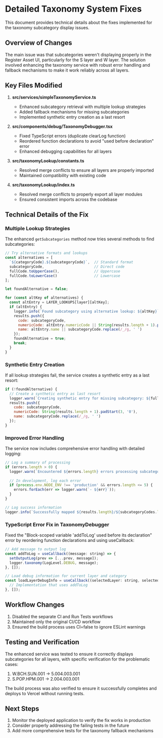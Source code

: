 # Detailed Taxonomy System Fixes

This document provides technical details about the fixes implemented for the taxonomy subcategory display issues.

## Overview of Changes

The main issue was that subcategories weren't displaying properly in the Register Asset UI, particularly for the S layer and W layer. The solution involved enhancing the taxonomy service with robust error handling and fallback mechanisms to make it work reliably across all layers.

## Key Files Modified

1. **src/services/simpleTaxonomyService.ts**
   - Enhanced subcategory retrieval with multiple lookup strategies
   - Added fallback mechanisms for missing subcategories
   - Implemented synthetic entry creation as a last resort

2. **src/components/debug/TaxonomyDebugger.tsx**
   - Fixed TypeScript errors (duplicate clearLog function)
   - Reordered function declarations to avoid "used before declaration" error
   - Enhanced debugging capabilities for all layers

3. **src/taxonomyLookup/constants.ts**
   - Resolved merge conflicts to ensure all layers are properly imported
   - Maintained compatibility with existing code

4. **src/taxonomyLookup/index.ts**
   - Resolved merge conflicts to properly export all layer modules
   - Ensured consistent imports across the codebase

## Technical Details of the Fix

### Multiple Lookup Strategies

The enhanced `getSubcategories` method now tries several methods to find subcategories:

```javascript
// Try alternative formats and lookups
const alternatives = [
  `${categoryCode}.${subcategoryCode}`,  // Standard format
  subcategoryCode,                       // Direct code
  fullCode.toUpperCase(),                // Uppercase
  fullCode.toLowerCase()                 // Lowercase
];

let foundAlternative = false;

for (const altKey of alternatives) {
  const altEntry = LAYER_LOOKUPS[layer][altKey];
  if (altEntry) {
    logger.info(`Found subcategory using alternative lookup: ${altKey}`);
    results.push({
      code: subcategoryCode,
      numericCode: altEntry.numericCode || String(results.length + 1).padStart(3, '0'),
      name: altEntry.name || subcategoryCode.replace(/_/g, ' ')
    });
    foundAlternative = true;
    break;
  }
}
```

### Synthetic Entry Creation

If all lookup strategies fail, the service creates a synthetic entry as a last resort:

```javascript
if (!foundAlternative) {
  // Create a synthetic entry as last resort
  logger.warn(`Creating synthetic entry for missing subcategory: ${fullCode}`);
  results.push({
    code: subcategoryCode,
    numericCode: String(results.length + 1).padStart(3, '0'),
    name: subcategoryCode.replace(/_/g, ' ')
  });
}
```

### Improved Error Handling

The service now includes comprehensive error handling with detailed logging:

```javascript
// Log a summary of processing
if (errors.length > 0) {
  logger.warn(`Encountered ${errors.length} errors processing subcategories for ${layer}.${categoryCode}`);
  
  // In development, log each error
  if (process.env.NODE_ENV !== 'production' && errors.length <= 5) {
    errors.forEach(err => logger.warn(`- ${err}`));
  }
}

// Log success information
logger.info(`Successfully mapped ${results.length}/${subcategoryCodes.length} subcategories for ${layer}.${categoryCode}`);
```

### TypeScript Error Fix in TaxonomyDebugger

Fixed the "Block-scoped variable 'addToLog' used before its declaration" error by reordering function declarations and using useCallback:

```javascript
// Add message to output log
const addToLog = useCallback((message: string) => {
  setOutputLog(prev => [...prev, message]);
  logger.taxonomy(LogLevel.DEBUG, message);
}, []);

// Load debug information for current layer and category
const loadLayerDebugInfo = useCallback((selectedLayer: string, selectedCategory?: string) => {
  // Implementation that uses addToLog
}, []);
```

## Workflow Changes

1. Disabled the separate CI and Run Tests workflows 
2. Maintained only the original CI/CD workflow
3. Ensured the build process uses CI=false to ignore ESLint warnings

## Testing and Verification

The enhanced service was tested to ensure it correctly displays subcategories for all layers, with specific verification for the problematic cases:

1. W.BCH.SUN.001 → 5.004.003.001
2. S.POP.HPM.001 → 2.004.003.001

The build process was also verified to ensure it successfully completes and deploys to Vercel without running tests.

## Next Steps

1. Monitor the deployed application to verify the fix works in production
2. Consider properly addressing the failing tests in the future
3. Add more comprehensive tests for the taxonomy fallback mechanisms